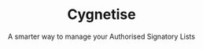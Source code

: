 ---
layout: project

title: Cygnetise
subtitle: A smarter way to manage your Authorised Signatory Lists
industry: Legal
technology: Ethereum
deliverables: Blockchain-based authorised signatory list

summary: Cygnetise is a decentralised digital platform built on the blockchain that solves the pain of managing your Authorised Signatory Lists, making it secure and efficient.

challenge: 
    <p class="body--bold">Organisations usually have an authorised signatory database, where only individuals on the list have the authority to sign off invoice payments, contracts and other legal documents on behalf of their department or organisation as a whole.</p>
    <p>Currently, most authorised signatory databases are paper-based and are handled manually, where thousands of man hours are wasted every year in compiling, scanning, distributing and updating the lists. Cygnetise wanted to change that by automating the process for a more transparent and efficient way to handle the authorised signatory database suited for all organisations.</p>
    <p>Besides the fact that paper-based lists are time and effort consuming, the lack of reconciliation and live updates opens up many possibilities of fraud, as signatories that are no longer authorised can provide signed documents that are harder to verify.</p>

delivery:
    <p>Applied Blockchain proposed decentralising control and building the authorised signatory database on a private blockchain.</p>
    <p>Applied Blockchain delivered an end-to-end solution from ground-up, where the signatory lists are managed and shared via a smart blockchain contract. The platform was designed to reduce admin work for the user, and to simplify collating and editing of the database.</p>

results:
    Cygnetise’s successful implementation of their product to enterprises and startups has made processes more efficient, transparent and cost-effective.

example:
    '<p class="body--bold">The platform enables the following:</p>
    <ul>
    <li>Clients are able to create new signatory lists within minutes, and adding/removing individuals to multiple lists is a click-of-a-button away.</li>
    <li>A full, immutable audit trail shows what was changed and by whom – in real-time.</li>
    <li>Data is stored in a secure, private blockchain. </li>
    <li>The application makes managing external access to the signatory lists simple and GDPR compliant.</li>
    </ul>'
---